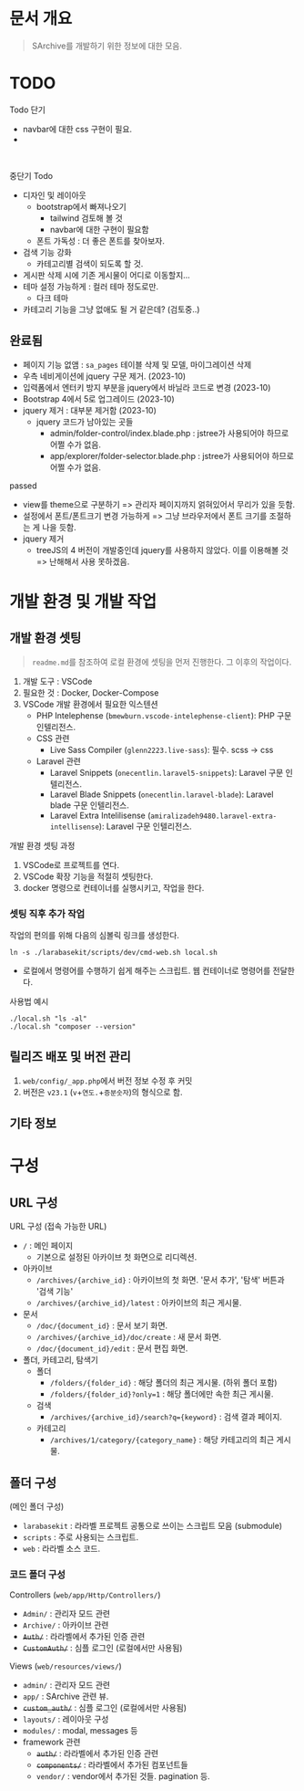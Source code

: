 # 문서 개요 
> SArchive를 개발하기 위한 정보에 대한 모음.


# TODO
Todo 단기
- navbar에 대한 css 구현이 필요.
- 

<br>

중단기 Todo
-  디자인 및 레이아웃
    - bootstrap에서 빠져나오기
        - tailwind 검토해 볼 것
        - navbar에 대한 구현이 필요함
    - 폰트 가독성 : 더 좋은 폰트를 찾아보자.
- 검색 기능 강화
    - 카테고리별 검색이 되도록 할 것.
- 게시판 삭제 시에 기존 게시물이 어디로 이동할지...
- 테마 설정 가능하게 : 컬러 테마 정도로만.
    - 다크 테마
- 카테고리 기능을 그냥 없애도 될 거 같은데? (검토중..)




## 완료됨
- 페이지 기능 없앰 : `sa_pages` 테이블 삭제 및 모델, 마이그레이션 삭제
- 우측 네비게이션에 jquery 구문 제거. (2023-10)
- 입력폼에서 엔터키 방지 부분을 jquery에서 바닐라 코드로 변경 (2023-10)
- Bootstrap 4에서 5로 업그레이드 (2023-10)
- jquery 제거 : 대부분 제거함 (2023-10)
    - jquery 코드가 남아있는 곳들
        - admin/folder-control/index.blade.php : jstree가 사용되어야 하므로 어쩔 수가 없음.
        - app/explorer/folder-selector.blade.php : jstree가 사용되어야 하므로 어쩔 수가 없음.



passed
- view를 theme으로 구분하기 => 관리자 페이지까지 얽혀있어서 무리가 있을 듯함.
- 설정에서 폰트/폰트크기 변경 가능하게 => 그냥 브라우저에서 폰트 크기를 조절하는 게 나을 듯함.
- jquery 제거
    - treeJS의 4 버전이 개발중인데 jquery를 사용하지 않았다. 이를 이용해볼 것 => 난해해서 사용 못하겠음.


# 개발 환경 및 개발 작업
## 개발 환경 셋팅

> `readme.md`를 참조하여 로컬 환경에 셋팅을 먼저 진행한다. 그 이후의 작업이다.


1. 개발 도구 : VSCode
2. 필요한 것 : Docker, Docker-Compose
3. VSCode 개발 환경에서 필요한 익스텐션
    - PHP Intelephense (`bmewburn.vscode-intelephense-client`): PHP 구문 인텔리전스.
    - CSS 관련
        - Live Sass Compiler (`glenn2223.live-sass`): 필수. scss -> css
    - Laravel 관련
        - Laravel Snippets (`onecentlin.laravel5-snippets`): Laravel 구문 인텔리전스.
        - Laravel Blade Snippets (`onecentlin.laravel-blade`): Laravel blade 구문 인텔리전스.
        - Laravel Extra Intelilisense (`amiralizadeh9480.laravel-extra-intellisense`): Laravel 구문 인텔리전스.


개발 환경 셋팅 과정
1. VSCode로 프로젝트를 연다.
2. VSCode 확장 기능을 적절히 셋팅한다.
3. docker 명령으로 컨테이너를 실행시키고, 작업을 한다.


### 셋팅 직후 추가 작업
작업의 편의를 위해 다음의 심볼릭 링크를 생성한다.
```shell
ln -s ./larabasekit/scripts/dev/cmd-web.sh local.sh
```
* 로컬에서 명령어를 수행하기 쉽게 해주는 스크립트. 웹 컨테이너로 명령어를 전달한다.


사용법 예시
```shell
./local.sh "ls -al"
./local.sh "composer --version"
```



## 릴리즈 배포 및 버전 관리
1. `web/config/_app.php`에서 버전 정보 수정 후 커밋
2. 버전은 `v23.1` (`v`+`연도.`+`증분숫자`)의 형식으로 함.


## 기타 정보



# 구성
## URL 구성
URL 구성 (접속 가능한 URL)
* `/` : 메인 페이지
    * 기본으로 설정된 아카이브 첫 화면으로 리디렉션.
* 아카이브
    * `/archives/{archive_id}` : 아카이브의 첫 화면. '문서 추가', '탐색' 버튼과 '검색 기능'
    * `/archives/{archive_id}/latest` : 아카이브의 최근 게시물.
* 문서
    * `/doc/{document_id}` : 문서 보기 화면.
    * `/archives/{archive_id}/doc/create` : 새 문서 화면.
    * `/doc/{document_id}/edit` : 문서 편집 화면.
* 폴더, 카테고리, 탐색기
    * 폴더
        * `/folders/{folder_id}` : 해당 폴더의 최근 게시물. (하위 폴더 포함)
        * `/folders/{folder_id}?only=1` : 해당 폴더에만 속한 최근 게시물.
    * 검색
        * `/archives/{archive_id}/search?q={keyword}` : 검색 결과 페이지.
    * 카테고리
        * `/archives/1/category/{category_name}` : 해당 카테고리의 최근 게시물.


## 폴더 구성
(메인 폴더 구성)
- `larabasekit` : 라라벨 프로젝트 공통으로 쓰이는 스크립트 모음 (submodule)
- `scripts` : 주로 사용되는 스크립트.
- `web` : 라라벨 소스 코드.


### 코드 폴더 구성
Controllers (`web/app/Http/Controllers/`)
- `Admin/` : 관리자 모드 관련
- `Archive/` : 아카이브 관련
- ~~`Auth/`~~ : 라라벨에서 추가된 인증 관련
- ~~`CustomAuth/`~~ : 심플 로그인 (로컬에서만 사용됨)


Views (`web/resources/views/`)
- `admin/` : 관리자 모드 관련
- `app/` : SArchive 관련 뷰.
- ~~`custom_auth/`~~ : 심플 로그인 (로컬에서만 사용됨)
- `layouts/` : 레이아웃 구성
- `modules/` : modal, messages 등
- framework 관련
    - ~~`auth/`~~ : 라라벨에서 추가된 인증 관련
    - ~~`components/`~~ : 라라벨에서 추가된 컴포넌트들
    - `vendor/` : vendor에서 추가된 것들. pagination 등.
